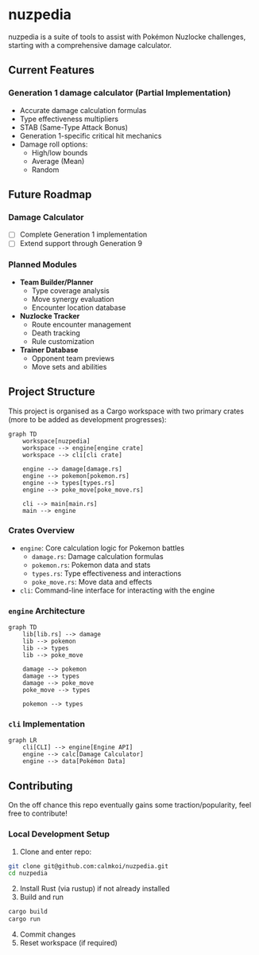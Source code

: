 # nuzpedia

nuzpedia is a suite of tools to assist with Pokémon Nuzlocke challenges, starting with a comprehensive damage calculator.

## Current Features

### Generation 1 damage calculator (Partial Implementation)
- Accurate damage calculation formulas
- Type effectiveness multipliers
- STAB (Same-Type Attack Bonus)
- Generation 1-specific critical hit mechanics
- Damage roll options:
    - High/low bounds
    - Average (Mean)
    - Random

## Future Roadmap

### Damage Calculator
- [ ] Complete Generation 1 implementation
- [ ] Extend support through Generation 9

### Planned Modules
- **Team Builder/Planner**
  - Type coverage analysis
  - Move synergy evaluation
  - Encounter location database
- **Nuzlocke Tracker**
  - Route encounter management
  - Death tracking
  - Rule customization
- **Trainer Database**
  - Opponent team previews
  - Move sets and abilities

## Project Structure

This project is organised as a Cargo workspace with two primary crates (more to be added as development progresses):

```mermaid
graph TD
    workspace[nuzpedia]
    workspace --> engine[engine crate]
    workspace --> cli[cli crate]

    engine --> damage[damage.rs]
    engine --> pokemon[pokemon.rs]
    engine --> types[types.rs]
    engine --> poke_move[poke_move.rs]
    
    cli --> main[main.rs]
    main --> engine
```

### Crates Overview

- `engine`: Core calculation logic for Pokemon battles
    - `damage.rs`: Damage calculation formulas
    - `pokemon.rs`: Pokemon data and stats
    - `types.rs`: Type effectiveness and interactions
    - `poke_move.rs`: Move data and effects
- `cli`: Command-line interface for interacting with the engine

### `engine` Architecture

```mermaid
graph TD
    lib[lib.rs] --> damage
    lib --> pokemon
    lib --> types
    lib --> poke_move
    
    damage --> pokemon
    damage --> types
    damage --> poke_move
    poke_move --> types
    
    pokemon --> types
```

### `cli` Implementation

```mermaid
graph LR
    cli[CLI] --> engine[Engine API]
    engine --> calc[Damage Calculator]
    engine --> data[Pokémon Data]
```
## Contributing

On the off chance this repo eventually gains some traction/popularity, feel free to contribute!

### Local Development Setup

1. Clone and enter repo:

```bash
git clone git@github.com:calmkoi/nuzpedia.git
cd nuzpedia
```

2. Install Rust (via rustup) if not already installed
3. Build and run

```bash
cargo build
cargo run
```

4. Commit changes
5. Reset workspace (if required)

